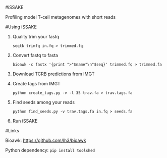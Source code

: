 #iSSAKE

Profiling model T-cell metagenomes with short reads

#Using iSSAKE

1. Quality trim your fastq

    ``seqtk trimfq in.fq > trimmed.fq``

1. Convert fastq to fasta

    ``bioawk -c fastx '{print ">"$name"\n"$seq}' trimmed.fq > trimmed.fa``

1. Download TCRB predictions from IMGT

1. Create tags from IMGT

    ``python create_tags.py -v -l 35 trav.fa > trav.tags.fa``

1. Find seeds among your reads

    ``python find_seeds.py -v trav.tags.fa in.fq > seeds.fa``

1. Run iSSAKE

#Links

Bioawk: https://github.com/lh3/bioawk

Python dependency: ``pip install toolshed``